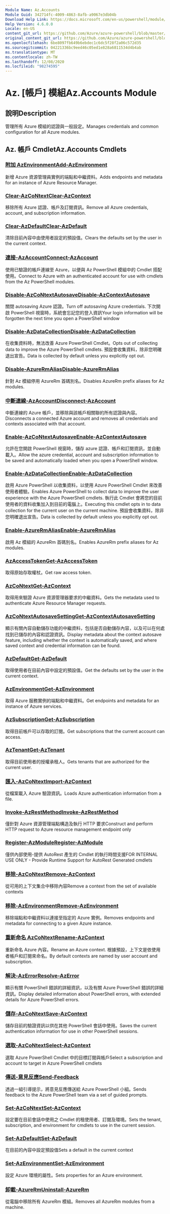 ```yaml
---
Module Name: Az.Accounts
Module Guid: 342714fc-4009-4863-8afb-a9067e3db04b
Download Help Link: https://docs.microsoft.com/en-us/powershell/module/az.accounts
Help Version: 4.6.0.0
Locale: en-US
content_git_url: https://github.com/Azure/azure-powershell/blob/master/src/Accounts/Accounts/help/Az.Accounts.md
original_content_git_url: https://github.com/Azure/azure-powershell/blob/master/src/Accounts/Accounts/help/Az.Accounts.md
ms.openlocfilehash: 6be8097fb649b6ebdec1c6dc5f28f2a06c572d35
ms.sourcegitcommit: 04221336bc9eed46c05ed1e828a6811534d4b4ab
ms.translationtype: MT
ms.contentlocale: zh-TW
ms.lasthandoff: 12/08/2020
ms.locfileid: "98274595"
---
```

# <span data-ttu-id="a6408-101">Az. [帳戶] 模組</span><span class="sxs-lookup"><span data-stu-id="a6408-101">Az.Accounts Module</span></span>
## <span data-ttu-id="a6408-102">說明</span><span class="sxs-lookup"><span data-stu-id="a6408-102">Description</span></span>
<span data-ttu-id="a6408-103">管理所有 Azure 模組的認證與一般設定。</span><span class="sxs-lookup"><span data-stu-id="a6408-103">Manages credentials and common configuration for all Azure modules.</span></span>

## <span data-ttu-id="a6408-104">Az. 帳戶 Cmdlet</span><span class="sxs-lookup"><span data-stu-id="a6408-104">Az.Accounts Cmdlets</span></span>
### [<span data-ttu-id="a6408-105">附加 AzEnvironment</span><span class="sxs-lookup"><span data-stu-id="a6408-105">Add-AzEnvironment</span></span>](Add-AzEnvironment.md)
<span data-ttu-id="a6408-106">新增 Azure 資源管理員實例的端點和中繼資料。</span><span class="sxs-lookup"><span data-stu-id="a6408-106">Adds endpoints and metadata for an instance of Azure Resource Manager.</span></span>

### [<span data-ttu-id="a6408-107">Clear-AzCoNtext</span><span class="sxs-lookup"><span data-stu-id="a6408-107">Clear-AzContext</span></span>](Clear-AzContext.md)
<span data-ttu-id="a6408-108">移除所有 Azure 認證、帳戶及訂閱資訊。</span><span class="sxs-lookup"><span data-stu-id="a6408-108">Remove all Azure credentials, account, and subscription information.</span></span>

### [<span data-ttu-id="a6408-109">Clear-AzDefault</span><span class="sxs-lookup"><span data-stu-id="a6408-109">Clear-AzDefault</span></span>](Clear-AzDefault.md)
<span data-ttu-id="a6408-110">清除目前內容中由使用者設定的預設值。</span><span class="sxs-lookup"><span data-stu-id="a6408-110">Clears the defaults set by the user in the current context.</span></span>

### [<span data-ttu-id="a6408-111">連接-AzAccount</span><span class="sxs-lookup"><span data-stu-id="a6408-111">Connect-AzAccount</span></span>](Connect-AzAccount.md)
<span data-ttu-id="a6408-112">使用已驗證的帳戶連線至 Azure，以便與 Az PowerShell 模組中的 Cmdlet 搭配使用。</span><span class="sxs-lookup"><span data-stu-id="a6408-112">Connect to Azure with an authenticated account for use with cmdlets from the Az PowerShell modules.</span></span>

### [<span data-ttu-id="a6408-113">Disable-AzCoNtextAutosave</span><span class="sxs-lookup"><span data-stu-id="a6408-113">Disable-AzContextAutosave</span></span>](Disable-AzContextAutosave.md)
<span data-ttu-id="a6408-114">關閉 autosaving Azure 認證。</span><span class="sxs-lookup"><span data-stu-id="a6408-114">Turn off autosaving Azure credentials.</span></span>  <span data-ttu-id="a6408-115">下次開啟 PowerShell 視窗時，系統會忘記您的登入資訊</span><span class="sxs-lookup"><span data-stu-id="a6408-115">Your login information will be forgotten the next time you open a PowerShell window</span></span>

### [<span data-ttu-id="a6408-116">Disable-AzDataCollection</span><span class="sxs-lookup"><span data-stu-id="a6408-116">Disable-AzDataCollection</span></span>](Disable-AzDataCollection.md)
<span data-ttu-id="a6408-117">在收集資料時，無法改善 Azure PowerShell Cmdlet。</span><span class="sxs-lookup"><span data-stu-id="a6408-117">Opts out of collecting data to improve the Azure PowerShell cmdlets.</span></span> <span data-ttu-id="a6408-118">預設會收集資料，除非您明確退出宣告。</span><span class="sxs-lookup"><span data-stu-id="a6408-118">Data is collected by default unless you explicitly opt out.</span></span>

### [<span data-ttu-id="a6408-119">Disable-AzureRmAlias</span><span class="sxs-lookup"><span data-stu-id="a6408-119">Disable-AzureRmAlias</span></span>](Disable-AzureRmAlias.md)
<span data-ttu-id="a6408-120">針對 Az 模組停用 AzureRm 首碼別名。</span><span class="sxs-lookup"><span data-stu-id="a6408-120">Disables AzureRm prefix aliases for Az modules.</span></span>

### [<span data-ttu-id="a6408-121">中斷連線-AzAccount</span><span class="sxs-lookup"><span data-stu-id="a6408-121">Disconnect-AzAccount</span></span>](Disconnect-AzAccount.md)
<span data-ttu-id="a6408-122">中斷連線的 Azure 帳戶，並移除與該帳戶相關聯的所有認證與內容。</span><span class="sxs-lookup"><span data-stu-id="a6408-122">Disconnects a connected Azure account and removes all credentials and contexts associated with that account.</span></span>

### [<span data-ttu-id="a6408-123">Enable-AzCoNtextAutosave</span><span class="sxs-lookup"><span data-stu-id="a6408-123">Enable-AzContextAutosave</span></span>](Enable-AzContextAutosave.md)
<span data-ttu-id="a6408-124">允許在您開啟 PowerShell 視窗時，儲存 azure 認證、帳戶和訂閱資訊，並自動載入。</span><span class="sxs-lookup"><span data-stu-id="a6408-124">Allow the azure credential, account and subscription information to be saved and automatically loaded when you open a PowerShell window.</span></span> 

### [<span data-ttu-id="a6408-125">Enable-AzDataCollection</span><span class="sxs-lookup"><span data-stu-id="a6408-125">Enable-AzDataCollection</span></span>](Enable-AzDataCollection.md)
<span data-ttu-id="a6408-126">啟用 Azure PowerShell 以收集資料，以使用 Azure PowerShell Cmdlet 來改善使用者體驗。</span><span class="sxs-lookup"><span data-stu-id="a6408-126">Enables Azure PowerShell to collect data to improve the user experience with the Azure PowerShell cmdlets.</span></span> <span data-ttu-id="a6408-127">執行此 Cmdlet 會將您的目前使用者的資料收集加入到目前的電腦上。</span><span class="sxs-lookup"><span data-stu-id="a6408-127">Executing this cmdlet opts in to data collection for the current user on the current machine.</span></span> <span data-ttu-id="a6408-128">預設會收集資料，除非您明確退出宣告。</span><span class="sxs-lookup"><span data-stu-id="a6408-128">Data is collected by default unless you explicitly opt out.</span></span>

### [<span data-ttu-id="a6408-129">Enable-AzureRmAlias</span><span class="sxs-lookup"><span data-stu-id="a6408-129">Enable-AzureRmAlias</span></span>](Enable-AzureRmAlias.md)
<span data-ttu-id="a6408-130">啟用 Az 模組的 AzureRm 首碼別名。</span><span class="sxs-lookup"><span data-stu-id="a6408-130">Enables AzureRm prefix aliases for Az modules.</span></span>

### [<span data-ttu-id="a6408-131">AzAccessToken</span><span class="sxs-lookup"><span data-stu-id="a6408-131">Get-AzAccessToken</span></span>](Get-AzAccessToken.md)
<span data-ttu-id="a6408-132">取得原始存取權杖。</span><span class="sxs-lookup"><span data-stu-id="a6408-132">Get raw access token.</span></span>

### [<span data-ttu-id="a6408-133">AzCoNtext</span><span class="sxs-lookup"><span data-stu-id="a6408-133">Get-AzContext</span></span>](Get-AzContext.md)
<span data-ttu-id="a6408-134">取得用來驗證 Azure 資源管理器要求的中繼資料。</span><span class="sxs-lookup"><span data-stu-id="a6408-134">Gets the metadata used to authenticate Azure Resource Manager requests.</span></span>

### [<span data-ttu-id="a6408-135">AzCoNtextAutosaveSetting</span><span class="sxs-lookup"><span data-stu-id="a6408-135">Get-AzContextAutosaveSetting</span></span>](Get-AzContextAutosaveSetting.md)
<span data-ttu-id="a6408-136">顯示有關內容自動儲存功能的中繼資料，包括是否自動儲存內容，以及可以在何處找到已儲存的內容和認證資訊。</span><span class="sxs-lookup"><span data-stu-id="a6408-136">Display metadata about the context autosave feature, including whether the context is automatically saved, and where saved context and credential information can be found.</span></span>

### [<span data-ttu-id="a6408-137">AzDefault</span><span class="sxs-lookup"><span data-stu-id="a6408-137">Get-AzDefault</span></span>](Get-AzDefault.md)
<span data-ttu-id="a6408-138">取得使用者在目前內容中設定的預設值。</span><span class="sxs-lookup"><span data-stu-id="a6408-138">Get the defaults set by the user in the current context.</span></span>

### [<span data-ttu-id="a6408-139">AzEnvironment</span><span class="sxs-lookup"><span data-stu-id="a6408-139">Get-AzEnvironment</span></span>](Get-AzEnvironment.md)
<span data-ttu-id="a6408-140">取得 Azure 服務實例的端點和中繼資料。</span><span class="sxs-lookup"><span data-stu-id="a6408-140">Get endpoints and metadata for an instance of Azure services.</span></span>

### [<span data-ttu-id="a6408-141">AzSubscription</span><span class="sxs-lookup"><span data-stu-id="a6408-141">Get-AzSubscription</span></span>](Get-AzSubscription.md)
<span data-ttu-id="a6408-142">取得目前帳戶可以存取的訂閱。</span><span class="sxs-lookup"><span data-stu-id="a6408-142">Get subscriptions that the current account can access.</span></span>

### [<span data-ttu-id="a6408-143">AzTenant</span><span class="sxs-lookup"><span data-stu-id="a6408-143">Get-AzTenant</span></span>](Get-AzTenant.md)
<span data-ttu-id="a6408-144">取得目前使用者的授權承租人。</span><span class="sxs-lookup"><span data-stu-id="a6408-144">Gets tenants that are authorized for the current user.</span></span>

### [<span data-ttu-id="a6408-145">匯入-AzCoNtext</span><span class="sxs-lookup"><span data-stu-id="a6408-145">Import-AzContext</span></span>](Import-AzContext.md)
<span data-ttu-id="a6408-146">從檔案載入 Azure 驗證資訊。</span><span class="sxs-lookup"><span data-stu-id="a6408-146">Loads Azure authentication information from a file.</span></span>

### [<span data-ttu-id="a6408-147">Invoke-AzRestMethod</span><span class="sxs-lookup"><span data-stu-id="a6408-147">Invoke-AzRestMethod</span></span>](Invoke-AzRestMethod.md)
<span data-ttu-id="a6408-148">僅針對 Azure 資源管理端點構造及執行 HTTP 要求</span><span class="sxs-lookup"><span data-stu-id="a6408-148">Construct and perform HTTP request to Azure resource management endpoint only</span></span>

### [<span data-ttu-id="a6408-149">Register-AzModule</span><span class="sxs-lookup"><span data-stu-id="a6408-149">Register-AzModule</span></span>](Register-AzModule.md)
<span data-ttu-id="a6408-150">僅供內部使用-提供 AutoRest 產生的 Cmdlet 的執行時間支援</span><span class="sxs-lookup"><span data-stu-id="a6408-150">FOR INTERNAL USE ONLY - Provide Runtime Support for AutoRest Generated cmdlets</span></span>

### [<span data-ttu-id="a6408-151">移除-AzCoNtext</span><span class="sxs-lookup"><span data-stu-id="a6408-151">Remove-AzContext</span></span>](Remove-AzContext.md)
<span data-ttu-id="a6408-152">從可用的上下文集合中移除內容</span><span class="sxs-lookup"><span data-stu-id="a6408-152">Remove a context from the set of available contexts</span></span>

### [<span data-ttu-id="a6408-153">移除-AzEnvironment</span><span class="sxs-lookup"><span data-stu-id="a6408-153">Remove-AzEnvironment</span></span>](Remove-AzEnvironment.md)
<span data-ttu-id="a6408-154">移除端點和中繼資料以連接至指定的 Azure 實例。</span><span class="sxs-lookup"><span data-stu-id="a6408-154">Removes endpoints and metadata for connecting to a given Azure instance.</span></span>

### [<span data-ttu-id="a6408-155">重新命名 AzCoNtext</span><span class="sxs-lookup"><span data-stu-id="a6408-155">Rename-AzContext</span></span>](Rename-AzContext.md)
<span data-ttu-id="a6408-156">重新命名 Azure 內容。</span><span class="sxs-lookup"><span data-stu-id="a6408-156">Rename an Azure context.</span></span>  <span data-ttu-id="a6408-157">根據預設，上下文是依使用者帳戶和訂閱來命名。</span><span class="sxs-lookup"><span data-stu-id="a6408-157">By default contexts are named by user account and subscription.</span></span>

### [<span data-ttu-id="a6408-158">解決-AzError</span><span class="sxs-lookup"><span data-stu-id="a6408-158">Resolve-AzError</span></span>](Resolve-AzError.md)
<span data-ttu-id="a6408-159">顯示有關 PowerShell 錯誤的詳細資訊，以及有關 Azure PowerShell 錯誤的詳細資訊。</span><span class="sxs-lookup"><span data-stu-id="a6408-159">Display detailed information about PowerShell errors, with extended details for Azure PowerShell errors.</span></span>

### [<span data-ttu-id="a6408-160">儲存-AzCoNtext</span><span class="sxs-lookup"><span data-stu-id="a6408-160">Save-AzContext</span></span>](Save-AzContext.md)
<span data-ttu-id="a6408-161">儲存目前的驗證資訊以供在其他 PowerShell 會話中使用。</span><span class="sxs-lookup"><span data-stu-id="a6408-161">Saves the current authentication information for use in other PowerShell sessions.</span></span>

### [<span data-ttu-id="a6408-162">選取-AzCoNtext</span><span class="sxs-lookup"><span data-stu-id="a6408-162">Select-AzContext</span></span>](Select-AzContext.md)
<span data-ttu-id="a6408-163">選取 Azure PowerShell Cmdlet 中的目標訂閱與帳戶</span><span class="sxs-lookup"><span data-stu-id="a6408-163">Select a subscription and account to target in Azure PowerShell cmdlets</span></span>

### [<span data-ttu-id="a6408-164">傳送-意見反應</span><span class="sxs-lookup"><span data-stu-id="a6408-164">Send-Feedback</span></span>](Send-Feedback.md)
<span data-ttu-id="a6408-165">透過一組引導提示，將意見反應傳送給 Azure PowerShell 小組。</span><span class="sxs-lookup"><span data-stu-id="a6408-165">Sends feedback to the Azure PowerShell team via a set of guided prompts.</span></span>

### [<span data-ttu-id="a6408-166">Set-AzCoNtext</span><span class="sxs-lookup"><span data-stu-id="a6408-166">Set-AzContext</span></span>](Set-AzContext.md)
<span data-ttu-id="a6408-167">設定要在目前會話中使用之 Cmdlet 的租使用者、訂閱及環境。</span><span class="sxs-lookup"><span data-stu-id="a6408-167">Sets the tenant, subscription, and environment for cmdlets to use in the current session.</span></span>

### [<span data-ttu-id="a6408-168">Set-AzDefault</span><span class="sxs-lookup"><span data-stu-id="a6408-168">Set-AzDefault</span></span>](Set-AzDefault.md)
<span data-ttu-id="a6408-169">在目前的內容中設定預設值</span><span class="sxs-lookup"><span data-stu-id="a6408-169">Sets a default in the current context</span></span>

### [<span data-ttu-id="a6408-170">Set-AzEnvironment</span><span class="sxs-lookup"><span data-stu-id="a6408-170">Set-AzEnvironment</span></span>](Set-AzEnvironment.md)
<span data-ttu-id="a6408-171">設定 Azure 環境的屬性。</span><span class="sxs-lookup"><span data-stu-id="a6408-171">Sets properties for an Azure environment.</span></span>

### [<span data-ttu-id="a6408-172">卸載-AzureRm</span><span class="sxs-lookup"><span data-stu-id="a6408-172">Uninstall-AzureRm</span></span>](Uninstall-AzureRm.md)
<span data-ttu-id="a6408-173">從電腦中移除所有 AzureRm 模組。</span><span class="sxs-lookup"><span data-stu-id="a6408-173">Removes all AzureRm modules from a machine.</span></span>

